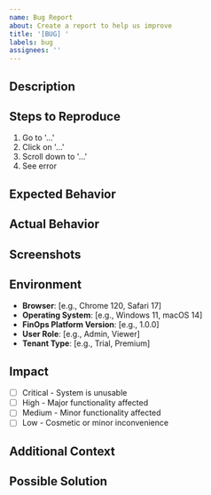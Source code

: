 ```yaml
---
name: Bug Report
about: Create a report to help us improve
title: '[BUG] '
labels: bug
assignees: ''
---
```


## Description
<!-- A clear and concise description of what the bug is -->

## Steps to Reproduce
1. Go to '...'
2. Click on '...'
3. Scroll down to '...'
4. See error

## Expected Behavior
<!-- What you expected to happen -->

## Actual Behavior
<!-- What actually happened -->

## Screenshots
<!-- If applicable, add screenshots to help explain your problem -->

## Environment
- **Browser**: [e.g., Chrome 120, Safari 17]
- **Operating System**: [e.g., Windows 11, macOS 14]
- **FinOps Platform Version**: [e.g., 1.0.0]
- **User Role**: [e.g., Admin, Viewer]
- **Tenant Type**: [e.g., Trial, Premium]

## Impact
<!-- Select the severity of this bug -->
- [ ] Critical - System is unusable
- [ ] High - Major functionality affected
- [ ] Medium - Minor functionality affected
- [ ] Low - Cosmetic or minor inconvenience

## Additional Context
<!-- Add any other context about the problem here -->

## Possible Solution
<!-- Optional: Suggest a fix/reason for the bug -->